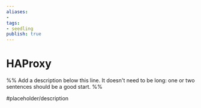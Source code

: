 ```yaml
---
aliases: 
- 
tags:
- seedling
publish: true
---
```


# HAProxy

%% Add a description below this line. It doesn't need to be long: one or two sentences should be a good start. %%

#placeholder/description 
